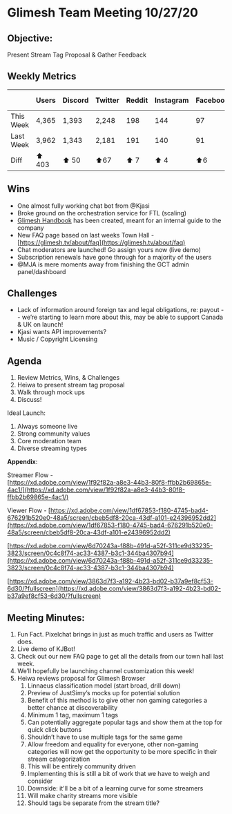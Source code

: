 # Glimesh Team Meeting 10/27/20

## Objective:
Present Stream Tag Proposal & Gather Feedback

## Weekly Metrics
|           | Users | Discord | Twitter | Reddit | Instagram | Facebook | Apps | App Auths |
|-----------|-------|---------|---------|--------|-----------|----------|------|-----------|
| This Week | 4,365 | 1,393   | 2,248   | 198    | 144       | 97       | 21   | 403       |
| Last Week | 3,962 | 1,343   | 2,181   | 191    | 140       | 91       | 19   | 310       |
| Diff      | ⬆ 403 | ⬆ 50    | ⬆67     | ⬆ 7    | ⬆ 4       | ⬆6       | ⬆2   | ⬆93       |
  

## Wins
-   One almost fully working chat bot from @Kjasi
-   Broke ground on the orchestration service for FTL (scaling)
-   [Glimesh Handbook](https://handbook.glimesh.tv/) has been created, meant for an internal guide to the company
-   New FAQ page based on last weeks Town Hall - [https://glimesh.tv/about/faq](https://glimesh.tv/about/faq)
-   Chat moderators are launched! Go assign yours now (live demo)
-   Subscription renewals have gone through for a majority of the users
-   @MJA is mere moments away from finishing the GCT admin panel/dashboard
    
## Challenges
-   Lack of information around foreign tax and legal obligations, re: payout -- we’re starting to learn more about this, may be able to support Canada & UK on launch!
-   Kjasi wants API improvements?
-   Music / Copyright Licensing
    
## Agenda
1.  Review Metrics, Wins, & Challenges
2.  Heiwa to present stream tag proposal
3.  Walk through mock ups
4.  Discuss!
    
Ideal Launch:
1.  Always someone live
2.  Strong community values
3.  Core moderation team
4.  Diverse streaming types
    

**Appendix**:

Streamer Flow -  
[https://xd.adobe.com/view/1f92f82a-a8e3-44b3-80f8-ffbb2b69865e-4ac1/](https://xd.adobe.com/view/1f92f82a-a8e3-44b3-80f8-ffbb2b69865e-4ac1/)

  

Viewer Flow - [https://xd.adobe.com/view/1df67853-f180-4745-bad4-676291b520e0-48a5/screen/cbeb5df8-20ca-43df-a101-e24396952dd2](https://xd.adobe.com/view/1df67853-f180-4745-bad4-676291b520e0-48a5/screen/cbeb5df8-20ca-43df-a101-e24396952dd2)

[https://xd.adobe.com/view/6d70243a-f88b-491d-a52f-311ce9d33235-3823/screen/0c4c8f74-ac33-4387-b3c1-344ba4307b94](https://xd.adobe.com/view/6d70243a-f88b-491d-a52f-311ce9d33235-3823/screen/0c4c8f74-ac33-4387-b3c1-344ba4307b94)

[https://xd.adobe.com/view/3863d7f3-a192-4b23-bd02-b37a9ef8cf53-6d30/?fullscreen](https://xd.adobe.com/view/3863d7f3-a192-4b23-bd02-b37a9ef8cf53-6d30/?fullscreen)

## Meeting Minutes:
1.  Fun Fact. Pixelchat brings in just as much traffic and users as Twitter does.
2.  Live demo of KJBot!
3.  Check out our new FAQ page to get all the details from our town hall last week.
4.  We’ll hopefully be launching channel customization this week!
5.  Heiwa reviews proposal for Glimesh Browser
	1.  Linnaeus classification model (start broad, drill down)
	2.  Preview of JustSimy’s mocks up for potential solution
	3.  Benefit of this method is to give other non gaming categories a better chance at discoverability
	4.  Minimum 1 tag, maximum 1 tags
	5.  Can potentially aggregate popular tags and show them at the top for quick click buttons
	6.  Shouldn’t have to use multiple tags for the same game
	7.  Allow freedom and equality for everyone, other non-gaming categories will now get the opportunity to be more specific in their stream categorization
	8.  This will be entirely community driven
	9.  Implementing this is still a bit of work that we have to weigh and consider
	10.  Downside: it'll be a bit of a learning curve for some streamers
	11.  Will make charity streams more visible
	12.  Should tags be separate from the stream title?